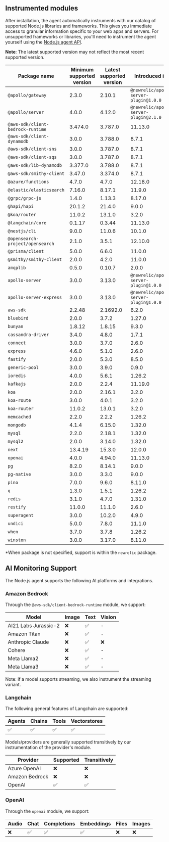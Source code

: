 ## Instrumented modules

After installation, the agent automatically instruments with our catalog of
supported Node.js libraries and frameworks. This gives you immediate access to
granular information specific to your web apps and servers.  For unsupported
frameworks or libraries, you'll need to instrument the agent yourself using the
[Node.js agent API](https://newrelic.github.io/node-newrelic/API.html).

**Note**: The latest supported version may not reflect the most recent supported
version.

| Package name | Minimum supported version | Latest supported version | Introduced in* |
| --- | --- | --- | --- |
| `@apollo/gateway` | 2.3.0 | 2.10.1 | `@newrelic/apollo-server-plugin@1.0.0` |
| `@apollo/server` | 4.0.0 | 4.12.0 | `@newrelic/apollo-server-plugin@2.1.0` |
| `@aws-sdk/client-bedrock-runtime` | 3.474.0 | 3.787.0 | 11.13.0 |
| `@aws-sdk/client-dynamodb` | 3.0.0 | 3.788.0 | 8.7.1 |
| `@aws-sdk/client-sns` | 3.0.0 | 3.787.0 | 8.7.1 |
| `@aws-sdk/client-sqs` | 3.0.0 | 3.787.0 | 8.7.1 |
| `@aws-sdk/lib-dynamodb` | 3.377.0 | 3.788.0 | 8.7.1 |
| `@aws-sdk/smithy-client` | 3.47.0 | 3.374.0 | 8.7.1 |
| `@azure/functions` | 4.7.0 | 4.7.0 | 12.18.0 |
| `@elastic/elasticsearch` | 7.16.0 | 8.17.1 | 11.9.0 |
| `@grpc/grpc-js` | 1.4.0 | 1.13.3 | 8.17.0 |
| `@hapi/hapi` | 20.1.2 | 21.4.0 | 9.0.0 |
| `@koa/router` | 11.0.2 | 13.1.0 | 3.2.0 |
| `@langchain/core` | 0.1.17 | 0.3.44 | 11.13.0 |
| `@nestjs/cli` | 9.0.0 | 11.0.6 | 10.1.0 |
| `@opensearch-project/opensearch` | 2.1.0 | 3.5.1 | 12.10.0 |
| `@prisma/client` | 5.0.0 | 6.6.0 | 11.0.0 |
| `@smithy/smithy-client` | 2.0.0 | 4.2.0 | 11.0.0 |
| `amqplib` | 0.5.0 | 0.10.7 | 2.0.0 |
| `apollo-server` | 3.0.0 | 3.13.0 | `@newrelic/apollo-server-plugin@1.0.0` |
| `apollo-server-express` | 3.0.0 | 3.13.0 | `@newrelic/apollo-server-plugin@1.0.0` |
| `aws-sdk` | 2.2.48 | 2.1692.0 | 6.2.0 |
| `bluebird` | 2.0.0 | 3.7.2 | 1.27.0 |
| `bunyan` | 1.8.12 | 1.8.15 | 9.3.0 |
| `cassandra-driver` | 3.4.0 | 4.8.0 | 1.7.1 |
| `connect` | 3.0.0 | 3.7.0 | 2.6.0 |
| `express` | 4.6.0 | 5.1.0 | 2.6.0 |
| `fastify` | 2.0.0 | 5.3.0 | 8.5.0 |
| `generic-pool` | 3.0.0 | 3.9.0 | 0.9.0 |
| `ioredis` | 4.0.0 | 5.6.1 | 1.26.2 |
| `kafkajs` | 2.0.0 | 2.2.4 | 11.19.0 |
| `koa` | 2.0.0 | 2.16.1 | 3.2.0 |
| `koa-route` | 3.0.0 | 4.0.1 | 3.2.0 |
| `koa-router` | 11.0.2 | 13.0.1 | 3.2.0 |
| `memcached` | 2.2.0 | 2.2.2 | 1.26.2 |
| `mongodb` | 4.1.4 | 6.15.0 | 1.32.0 |
| `mysql` | 2.2.0 | 2.18.1 | 1.32.0 |
| `mysql2` | 2.0.0 | 3.14.0 | 1.32.0 |
| `next` | 13.4.19 | 15.3.0 | 12.0.0 |
| `openai` | 4.0.0 | 4.94.0 | 11.13.0 |
| `pg` | 8.2.0 | 8.14.1 | 9.0.0 |
| `pg-native` | 3.0.0 | 3.3.0 | 9.0.0 |
| `pino` | 7.0.0 | 9.6.0 | 8.11.0 |
| `q` | 1.3.0 | 1.5.1 | 1.26.2 |
| `redis` | 3.1.0 | 4.7.0 | 1.31.0 |
| `restify` | 11.0.0 | 11.1.0 | 2.6.0 |
| `superagent` | 3.0.0 | 10.2.0 | 4.9.0 |
| `undici` | 5.0.0 | 7.8.0 | 11.1.0 |
| `when` | 3.7.0 | 3.7.8 | 1.26.2 |
| `winston` | 3.0.0 | 3.17.0 | 8.11.0 |

*When package is not specified, support is within the `newrelic` package.

## AI Monitoring Support

The Node.js agent supports the following AI platforms and integrations.

### Amazon Bedrock

Through the `@aws-sdk/client-bedrock-runtime` module, we support:

| Model | Image | Text | Vision |
| --- | --- | --- | --- |
| AI21 Labs Jurassic-2 | ❌ | ✅ | - |
| Amazon Titan | ❌ | ✅ | - |
| Anthropic Claude | ❌ | ✅ | ❌ |
| Cohere | ❌ | ✅ | - |
| Meta Llama2 | ❌ | ✅ | - |
| Meta Llama3 | ❌ | ✅ | - |

Note: if a model supports streaming, we also instrument the streaming variant.


### Langchain

The following general features of Langchain are supported:

| Agents | Chains | Tools | Vectorstores |
| --- | --- | --- | --- |
| ✅ | ✅ | ✅ | ✅ |

Models/providers are generally supported transitively by our instrumentation of the provider's module.

| Provider | Supported | Transitively |
| --- | --- | --- |
| Azure OpenAI | ❌ | ❌ |
| Amazon Bedrock | ❌ | ❌ |
| OpenAI | ✅ | ✅ |


### OpenAI

Through the `openai` module, we support:

| Audio | Chat | Completions | Embeddings | Files | Images |
| --- | --- | --- | --- | --- | --- |
| ❌ | ✅ | ✅ | ✅ | ❌ | ❌ |

